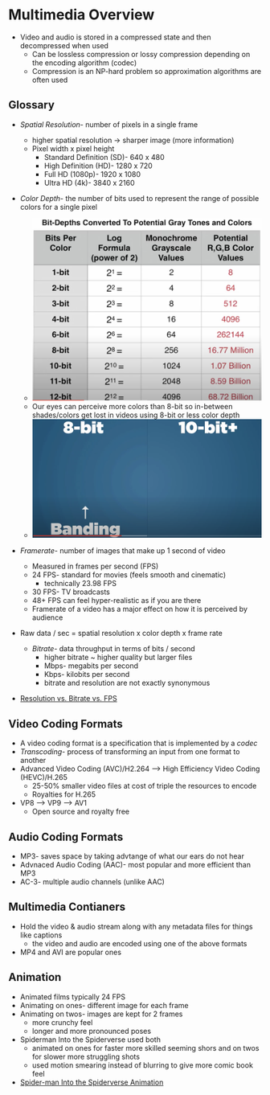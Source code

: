 # Multimedia Overview

- Video and audio is stored in a compressed state and then decompressed when used
    - Can be lossless compression or lossy compression depending on the encoding algorithm (codec)
    - Compression is an NP-hard problem so approximation algorithms are often used

## Glossary

- *Spatial Resolution*- number of pixels in a single frame 
    - higher spatial resolution -> sharper image (more information)
    - Pixel width x pixel height
        - Standard Definition (SD)- 640 x 480 
        - High Definition (HD)- 1280 x 720 
        - Full HD (1080p)- 1920 x 1080
        - Ultra HD (4k)- 3840 x 2160
- *Color Depth*- the number of bits used to represent the range of possible colors for a single pixel
    - ![color depth](static/colordepth.png)
    - Our eyes can perceive more colors than 8-bit so in-between shades/colors get lost in videos using 8-bit or less color depth
    - ![banding](static/banding.png)

- *Framerate*- number of images that make up 1 second of video  
    - Measured in frames per second (FPS)
    - 24 FPS- standard for movies (feels smooth and cinematic)
        - technically 23.98 FPS 
    - 30 FPS- TV broadcasts
    - 48+ FPS can feel hyper-realistic as if you are there
    - Framerate of a video has a major effect on how it is perceived by audience
- Raw data / sec = spatial resolution x color depth x frame rate
    - *Bitrate*- data throughput in terms of bits / second
        - higher bitrate ~ higher quality but larger files
        - Mbps- megabits per second
        - Kbps- kilobits per second
        - bitrate and resolution are not exactly synonymous 
- [Resolution vs. Bitrate vs. FPS](https://www.youtube.com/watch?v=_XzGhc9mPVk)

## Video Coding Formats

- A video coding format is a specification that is implemented by a *codec* 
- *Transcoding*- process of transforming an input from one format to another
- Advanced Video Coding (AVC)/H2.264 --> High Efficiency Video Coding (HEVC)/H.265 
    - 25-50% smaller video files at cost of triple the resources to encode
    - Royalties for H.265
- VP8 --> VP9 --> AV1 
    - Open source and royalty free

## Audio Coding Formats

- MP3- saves space by taking advtange of what our ears do not hear
- Advnaced Audio Coding (AAC)- most popular and more efficient than MP3 
- AC-3- multiple audio channels (unlike AAC)

## Multimedia Contianers

- Hold the video & audio stream along with any metadata files for things like captions
    - the video and audio are encoded using one of the above formats 
- MP4 and AVI are popular ones

## Animation

- Animated films typically 24 FPS
- Animating on ones- different image for each frame
- Animating on twos- images are kept for 2 frames
    - more crunchy feel 
    - longer and more pronounced poses
- Spiderman Into the Spiderverse used both 
    - animated on ones for faster more skilled seeming shors and on twos for slower more struggling shots
    - used motion smearing instead of blurring to give more comic book feel
- [Spider-man Into the Spiderverse Animation](https://www.youtube.com/watch?v=jEXUG_vN540)